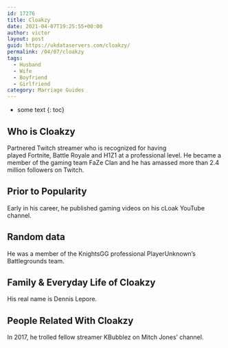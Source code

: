 ```yaml
---
id: 17276
title: Cloakzy
date: 2021-04-07T19:25:55+00:00
author: victor
layout: post
guid: https://ukdataservers.com/cloakzy/
permalink: /04/07/cloakzy
tags:
  - Husband
  - Wife
  - Boyfriend
  - Girlfriend
category: Marriage Guides
---
```


* some text
{: toc}


## Who is Cloakzy



Partnered Twitch streamer who is recognized for having played Fortnite, Battle Royale and H1Z1 at a professional level. He became a member of the gaming team FaZe Clan and he has amassed more than 2.4 million followers on Twitch.

                
                
                
## Prior to Popularity



Early in his career, he published gaming videos on his cLoak YouTube channel.

                
                
                
## Random data



He was a member of the KnightsGG professional PlayerUnknown&#8217;s Battlegrounds team.

                
                
                
## Family & Everyday Life of Cloakzy



His real name is Dennis Lepore.

                
                
                
## People Related With Cloakzy



In 2017, he trolled fellow streamer KBubblez on Mitch Jones&#8217; channel. 

                
              
            
          
          
          
